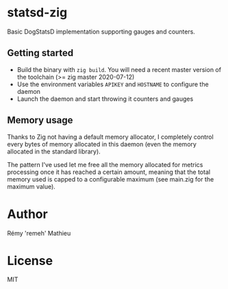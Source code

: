 # statsd-zig

Basic DogStatsD implementation supporting gauges and counters.

## Getting started

- Build the binary with `zig build`. You will need a recent master version of the
toolchain (>= zig master 2020-07-12)
- Use the environment variables `APIKEY` and `HOSTNAME` to configure the daemon
- Launch the daemon and start throwing it counters and gauges

## Memory usage

Thanks to Zig not having a default memory allocator, I completely control every
bytes of memory allocated in this daemon (even the memory allocated in the
standard library).

The pattern I've used let me free all the memory allocated for metrics processing
once it has reached a certain amount, meaning that the total memory used is
capped to a configurable maximum (see main.zig for the maximum value).

# Author

Rémy 'remeh' Mathieu

# License

MIT
